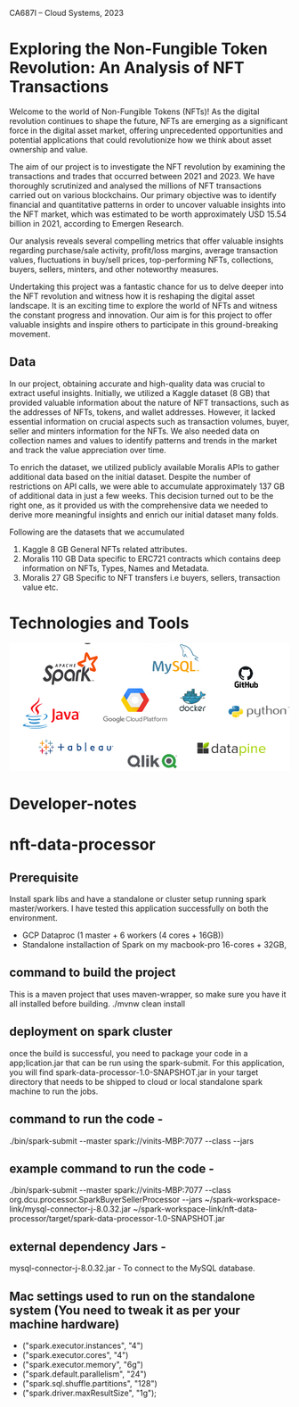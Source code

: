 CA687I – Cloud Systems, 2023
# Exploring the Non-Fungible Token Revolution: An Analysis of NFT Transactions

Welcome to the world of Non-Fungible Tokens (NFTs)! As the digital revolution continues to shape the future, NFTs are emerging as a significant force in the digital asset market, offering unprecedented opportunities and potential applications that could revolutionize how we think about asset ownership and value.

The aim of our project is to investigate the NFT revolution by examining the transactions and trades that occurred between 2021 and 2023. We have thoroughly scrutinized and analysed the millions of NFT transactions carried out on various blockchains. Our primary objective was to identify financial and quantitative patterns in order to uncover valuable insights into the NFT market, which was estimated to be worth approximately USD 15.54 billion in 2021, according to Emergen Research.

Our analysis reveals several compelling metrics that offer valuable insights regarding purchase/sale activity, profit/loss margins, average transaction values, fluctuations in buy/sell prices, top-performing NFTs, collections, buyers, sellers, minters, and other noteworthy measures.

Undertaking this project was a fantastic chance for us to delve deeper into the NFT revolution and witness how it is reshaping the digital asset landscape. It is an exciting time to explore the world of NFTs and witness the constant progress and innovation. Our aim is for this project to offer valuable insights and inspire others to participate in this ground-breaking movement.

Data
-----

In our project, obtaining accurate and high-quality data was crucial to extract useful insights. Initially, we utilized a Kaggle dataset (8 GB) that provided valuable information about the nature of NFT transactions, such as the addresses of NFTs, tokens, and wallet addresses. However, it lacked essential information on crucial aspects such as transaction volumes, buyer, seller and minters information for the NFTs. We also needed data on collection names and values to identify patterns and trends in the market and track the value appreciation over time.

To enrich the dataset, we utilized publicly available Moralis APIs to gather additional data based on the initial dataset. Despite the number of restrictions on API calls, we were able to accumulate approximately 137 GB of additional data in just a few weeks. This decision turned out to be the right one, as it provided us with the comprehensive data we needed to derive more meaningful insights and enrich our initial dataset many folds.

Following are the datasets that we accumulated
1. Kaggle 8 GB General NFTs related attributes.
2. Moralis 110 GB Data specific to ERC721 contracts which contains deep information on NFTs, Types, Names and Metadata.
3. Moralis 27 GB Specific to NFT transfers i.e buyers, sellers, transaction value etc.

# Technologies and Tools
![img.png](src/resources/images/img.png)

# Developer-notes
# nft-data-processor

Prerequisite
--------------
Install spark libs and have a standalone or cluster setup running spark master/workers. I have tested this application successfully on both the environment.
- GCP Dataproc (1 master + 6 workers (4 cores + 16GB)) 
- Standalone installaction of Spark on my macbook-pro 16-cores + 32GB, 

command to build the project
---------------------------------------
This is a maven project that uses maven-wrapper, so make sure you have it all installed before building.
./mvnw clean install

deployment on spark cluster
--------------------------------
once the build is successful, you need to package your code in a app;lication.jar that can be run using the spark-submit. 
For this application, you will find spark-data-processor-1.0-SNAPSHOT.jar in your target directory that needs to be shipped to cloud or local standalone spark machine to run the jobs.  

command to run the code -
-----------------------------------------
./bin/spark-submit --master spark://vinits-MBP:7077 --class <main-class> --jars <required-libs> <application-jar>

example command to run the code - 
-----------------------------------------
./bin/spark-submit --master spark://vinits-MBP:7077 
    --class org.dcu.processor.SparkBuyerSellerProcessor 
    --jars ~/spark-workspace-link/mysql-connector-j-8.0.32.jar 
    ~/spark-workspace-link/nft-data-processor/target/spark-data-processor-1.0-SNAPSHOT.jar
    
    
external dependency Jars - 
-----------------------------
mysql-connector-j-8.0.32.jar  - To connect to the MySQL database.

    
Mac settings used to run on the standalone system (You need to tweak it as per your machine hardware)
----------------------------------------------------------------------------------------------------------
- ("spark.executor.instances", "4")
- ("spark.executor.cores", "4")
- ("spark.executor.memory", "6g")
- ("spark.default.parallelism", "24")
- ("spark.sql.shuffle.partitions", "128")
- ("spark.driver.maxResultSize", "1g");    
